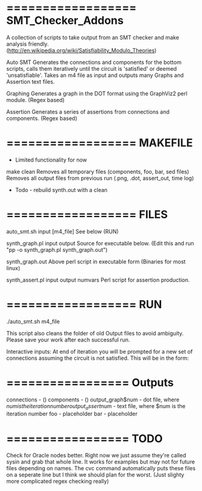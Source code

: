 ==================
SMT_Checker_Addons
==================

A collection of scripts to take output from an SMT checker and make analysis friendly.
(http://en.wikipedia.org/wiki/Satisfiability_Modulo_Theories)

Auto SMT
	Generates the connections and components for the bottom scripts, calls them iteratively until the circuit is 'satisfied' or deemed 'unsatisfiable'. Takes an m4 file as input and outputs many Graphs and Assertion text files.
	

Graphing
	Generates a graph in the DOT format using the GraphViz2 perl module. (Regex based)

Assertion
	Generates a series of assertions from connections and components. (Regex based) 

==================
MAKEFILE
==================
- Limited functionality for now

make clean
	Removes all temporary files (components, foo, bar, sed files)
	Removes all output files from previous run (.png, .dot, assert_out, time log)

- Todo -
rebuild synth.out with a clean

==================
FILES
==================
auto_smt.sh input [m4_file]
	See below (RUN)

synth_graph.pl input output
	Source for executable below. (Edit this and run "pp -o synth_graph.pl synth_graph.out")

synth_graph.out
	Above perl script in executable form (Binaries for most linux)


synth_assert.pl input output numvars
	Perl script for assertion production. 

==================
RUN
==================
./auto_smt.sh m4_file

This script also cleans the folder of old Output files to avoid ambiguity. Please save your work after each successful run. 

Interactive inputs:
At end of iteration you will be prompted for a new set of connections assuming the circuit is not satisfied. This will be in the form:


=================
Outputs
=================
connections - ()
components - ()
output_graph$num - dot file, where $num is the iteration number
output_assert$num - text file, where $num is the iteration number
foo - placeholder
bar - placeholder




=================
TODO
=================
Check for Oracle nodes better. Right now we just assume they're called sysin and grab that whole line. It works for examples but may not for future files depending on names. The cvc command automatically puts these files on a seperate line but I think we should plan for the worst. (Just slighty more complicated regex checking really)